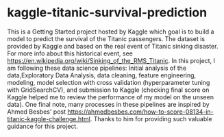 # kaggle-titanic-survival-prediction
This is a Getting Started project hosted by Kaggle which goal is to build a model to predict the survival of the Titanic passengers. The dataset is provided by Kaggle and based on the real event of Titanic sinking disaster. For more info about this historical event, see https://en.wikipedia.org/wiki/Sinking_of_the_RMS_Titanic. 
In this project, I am following these data science pipelines: Initial analysis of the data,Exploratory Data Analysis, data cleaning, feature engineering, modeling, model selection with cross validation (hyperparameter tuning with GridSearchCV), and submission to Kaggle (checking final score on Kaggle helped me to review the performance of my model on the unseen data).
One final note, many processes in these pipelines are inspired by Ahmed Besbes' post https://ahmedbesbes.com/how-to-score-08134-in-titanic-kaggle-challenge.html. Thanks to him for providing such valuable guidance for this project.
